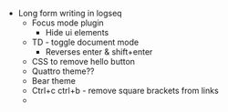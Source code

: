 - Long form writing in logseq
	- Focus mode plugin
		- Hide ui elements
	- TD - toggle document mode
		- Reverses enter & shift+enter
	- CSS to remove hello button
	- Quattro theme??
	- Bear theme
	- Ctrl+c ctrl+b - remove square brackets from links
	-